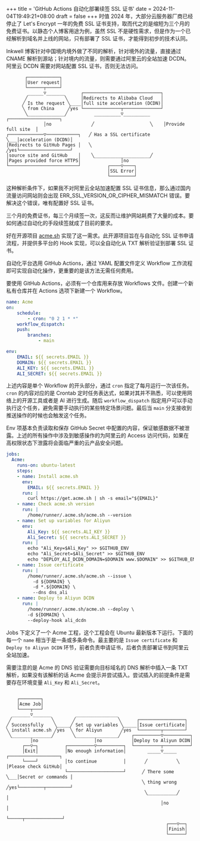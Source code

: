 +++
title = 'GitHub Actions 自动化部署续签 SSL 证书'
date = 2024-11-04T19:49:21+08:00
draft = false
+++
时值 2024 年，大部分云服务器厂商已经停止了 Let's Encrypt 一年的免费 SSL 证书支持，取而代之的是缩短为三个月的免费证书。以静态个人博客用途为例，虽然 SSL 不是硬性需求，但是作为一个已经解析到域名并上线的网站，只有部署了 SSL 证书，才能得到初步的技术认同。

Inkwell 博客针对中国境内境外做了不同的解析，针对境外的流量，直接通过 CNAME 解析到源站；针对境内的流量，则需要通过阿里云的全站加速 DCDN。阿里云 DCDN 需要对网站配置 SSL 证书，否则无法访问。

```goat
       ┌────────────┐
       │User request│
       └──────┬─────┘
        ______▽_______      ┌─────────────────────────────┐
       ╱              ╲     │Redirects to Alibaba Cloud   │
      ╱ Is the request ╲____│full site acceleration (DCDN)│
      ╲ from China     ╱yes └──────────────┬──────────────┘
       ╲______________╱          __________▽__________     ┌───────────────────┐
              │no               ╱                     ╲    │Provide full site  │
┌─────────────▽────────────┐   ╱ Has a SSL certificate ╲___│acceleration (DCDN)│
│Redirects to GitHub Pages │   ╲                       ╱yes└───────────────────┘
│source site and GitHub    │    ╲_____________________╱
│Pages provided force HTTPS│               │no
└──────────────────────────┘          ┌────▽────┐
                                      │SSL Error│
                                      └─────────┘
```

这种解析条件下，如果我不对阿里云全站加速配置 SSL 证书信息，那么通过国内流量访问网站则会出现 ERR_SSL_VERSION_OR_CIPHER_MISMATCH 错误。要解决这个错误，唯有配置好 SSL 证书。

三个月的免费证书，每三个月续签一次，这反而让维护网站耗费了大量的成本。要如何通过自动化的手段续签就成了目前的要求。

好在开源项目 [acme.sh](https://acme.sh) 实现了这一需求。此开源项目旨在与自动化 SSL 证书申请流程，并提供多平台的 Hook 实现，可以全自动化从 TXT 解析验证到部署 SSL 证书。

自动化平台选用 GitHub Actions，通过 YAML 配置文件定义 Workflow 工作流程即可实现自动化操作，更重要的是该方法无需任何费用。

要使用 GitHub Actions，必须有一个仓库用来存放 Workflows 文件。创建一个新私有仓库并在 Actions 选项下新建一个 Workflow。

```yaml
name: Acme
on:
    schedule:
        - cron: "0 2 1 * *"
    workflow_dispatch:
    push:
        branches:
            - main

env:
    EMAIL: ${{ secrets.EMAIL }}
    DOMAIN: ${{ secrets.EMAIL }}
    ALI_KEY: ${{ secrets.EMAIL }}
    ALI_SECRET: ${{ secrets.EMAIL }}
```

上述内容是单个 Workflow 的开头部分，通过 `cron` 指定了每月运行一次该任务。`cron` 的内容对应的是 Crontab 定时任务表达式，如果对其并不熟悉，可以使用网络上的开源工具或者是 AI 进行生成。随后 `workflow_dispatch` 指定用户可以手动执行这个任务，避免需要手动执行的某些特定场景问题。最后当 `main` 分支接收到推送操作的时候也会触发这个任务。

Env 项基本负责读取和保存 GitHub Secret 中配置的内容，保证敏感数据不被泄露。上述的所有操作中涉及到敏感操作的为阿里云的 Access 访问代码，如果在高权限状态下泄露将会面临严重的云产品安全问题。

```yaml
jobs:
  Acme:
    runs-on: ubuntu-latest
    steps:
    - name: Install acme.sh
      env:
        EMAIL: ${{ secrets.EMAIL }}
      run: |
        curl https://get.acme.sh | sh -s email="${EMAIL}"
    - name: Check acme.sh version
      run: |
        /home/runner/.acme.sh/acme.sh --version
    - name: Set up variables for Aliyun
      env:
        Ali_Key: ${{ secrets.ALI_KEY }}
        Ali_Secret: ${{ secrets.ALI_SECRET }}
      run: |
        echo "Ali_Key=$Ali_Key" >> $GITHUB_ENV
        echo "Ali_Secret=$Ali_Secret" >> $GITHUB_ENV
        echo "DEPLOY_ALI_DCDN_DOMAIN=$DOMAIN www.$DOMAIN" >> $GITHUB_ENV
    - name: Issue certificate
      run: |
        /home/runner/.acme.sh/acme.sh --issue \
          -d ${DOMAIN} \
          -d *.${DOMAIN} \
          --dns dns_ali
    - name: Deploy to Aliyun DCDN
      run: |
        /home/runner/.acme.sh/acme.sh --deploy \
        -d ${DOMAIN} \
        --deploy-hook ali_dcdn
```

Jobs 下定义了一个 Acme 工程，这个工程会在 Ubuntu 最新版本下运行。下面的每一个 `name` 相当于是一条或多条命令。最主要的是 `Issue certificate` 和 `Deploy to Aliyun DCDN` 环节，前者负责申请证书，后者负责部署证书到阿里云全站加速。

需要注意的是 Acme 的 DNS 验证需要向目标域名的 DNS 解析中插入一条 TXT 解析，如果没有该解析的话 Acme 会提示并尝试插入。尝试插入的前提条件是需要存在环境变量 `Ali_Key` 和 `Ali_Secret`。

```goat

    ┌────────┐
    │Acme Job│
    └────┬───┘
  _______▽_______         ________________
 ╱               ╲       ╱                ╲      ┌─────────────────┐
╱ Successfully    ╲_____╱ Set up variables ╲_____│Issue certificate│
╲ install acme.sh ╱yes  ╲ for Aliyun       ╱yes  └────────┬────────┘
 ╲_______________╱       ╲________________╱    ┌──────────▽──────────┐
         │no                     │no           │Deploy to Aliyun DCDN│
      ┌──▽─┐          ┌──────────▽──────────┐  └──────────┬──────────┘
      │Exit│          │No enough information│        _____▽_____     ┌───────────────────┐
      └────┘          │to continue          │       ╱           ╲    │Please check GitHub│
                      └─────────────────────┘      ╱ There some  ╲___│Secret or commands │
                                                   ╲ thing wrong ╱yes└─────────┬─────────┘
                                                    ╲___________╱              │
                                                          │no                  │
                                                          └─────┬──────────────┘
                                                            ┌───▽──┐
                                                            │Finish│
                                                            └──────┘
```
